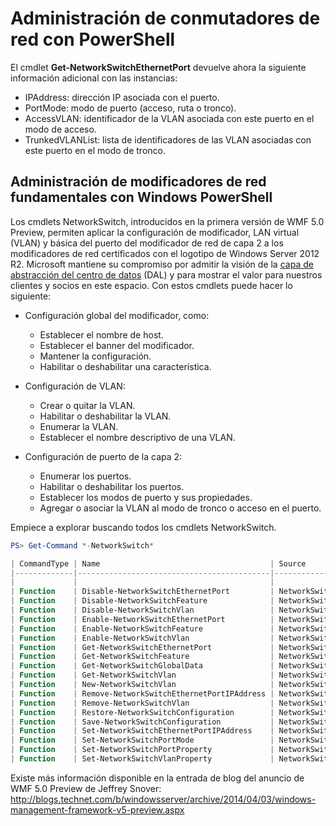 # Administración de conmutadores de red con PowerShell

El cmdlet **Get-NetworkSwitchEthernetPort** devuelve ahora la siguiente información adicional con las instancias:
-   IPAddress: dirección IP asociada con el puerto.
-   PortMode: modo de puerto (acceso, ruta o tronco).
-   AccessVLAN: identificador de la VLAN asociada con este puerto en el modo de acceso.
-   TrunkedVLANList: lista de identificadores de las VLAN asociadas con este puerto en el modo de tronco.

## Administración de modificadores de red fundamentales con Windows PowerShell
Los cmdlets NetworkSwitch, introducidos en la primera versión de WMF 5.0 Preview, permiten aplicar la configuración de modificador, LAN virtual (VLAN) y básica del puerto del modificador de red de capa 2 a los modificadores de red certificados con el logotipo de Windows Server 2012 R2. Microsoft mantiene su compromiso por admitir la visión de la [capa de abstracción del centro de datos](http://technet.microsoft.com/en-us/cloud/dal.aspx) (DAL) y para mostrar el valor para nuestros clientes y socios en este espacio. Con estos cmdlets puede hacer lo siguiente:

-   Configuración global del modificador, como:
    -   Establecer el nombre de host.
    -   Establecer el banner del modificador.
    -   Mantener la configuración.
    -   Habilitar o deshabilitar una característica.

-   Configuración de VLAN:
    -   Crear o quitar la VLAN.
    -   Habilitar o deshabilitar la VLAN.
    -   Enumerar la VLAN.
    -   Establecer el nombre descriptivo de una VLAN.

-   Configuración de puerto de la capa 2:
    -   Enumerar los puertos.
    -   Habilitar o deshabilitar los puertos.
    -   Establecer los modos de puerto y sus propiedades.
    -   Agregar o asociar la VLAN al modo de tronco o acceso en el puerto.

Empiece a explorar buscando todos los cmdlets NetworkSwitch.

```powershell
PS> Get-Command *-NetworkSwitch*

| CommandType | Name                                      | Source        |
|-------------|-------------------------------------------|---------------|
|             |                                           |               |
| Function    | Disable-NetworkSwitchEthernetPort         | NetworkSwitch |
| Function    | Disable-NetworkSwitchFeature              | NetworkSwitch |
| Function    | Disable-NetworkSwitchVlan                 | NetworkSwitch |
| Function    | Enable-NetworkSwitchEthernetPort          | NetworkSwitch |
| Function    | Enable-NetworkSwitchFeature               | NetworkSwitch |
| Function    | Enable-NetworkSwitchVlan                  | NetworkSwitch |
| Function    | Get-NetworkSwitchEthernetPort             | NetworkSwitch |
| Function    | Get-NetworkSwitchFeature                  | NetworkSwitch |
| Function    | Get-NetworkSwitchGlobalData               | NetworkSwitch |
| Function    | Get-NetworkSwitchVlan                     | NetworkSwitch |
| Function    | New-NetworkSwitchVlan                     | NetworkSwitch |
| Function    | Remove-NetworkSwitchEthernetPortIPAddress | NetworkSwitch |
| Function    | Remove-NetworkSwitchVlan                  | NetworkSwitch |
| Function    | Restore-NetworkSwitchConfiguration        | NetworkSwitch |
| Function    | Save-NetworkSwitchConfiguration           | NetworkSwitch |
| Function    | Set-NetworkSwitchEthernetPortIPAddress    | NetworkSwitch |
| Function    | Set-NetworkSwitchPortMode                 | NetworkSwitch |
| Function    | Set-NetworkSwitchPortProperty             | NetworkSwitch |
| Function    | Set-NetworkSwitchVlanProperty             | NetworkSwitch |
```

Existe más información disponible en la entrada de blog del anuncio de WMF 5.0 Preview de Jeffrey Snover: <http://blogs.technet.com/b/windowsserver/archive/2014/04/03/windows-management-framework-v5-preview.aspx>
<!--HONumber=Mar16_HO2-->
